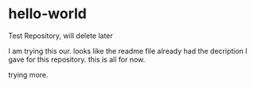 # hello-world
Test Repository, will delete later

I am trying this our. looks like the readme file already had the decription I gave for this repository. this is all for now.

trying more.

